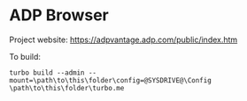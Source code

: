 # ADP Browser

Project website: https://adpvantage.adp.com/public/index.htm

To build: 

    turbo build --admin --mount=\path\to\this\folder\config=@SYSDRIVE@\Config \path\to\this\folder\turbo.me